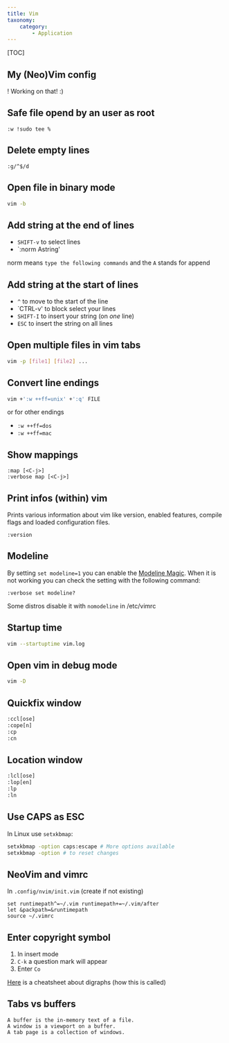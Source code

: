 ```yaml
---
title: Vim
taxonomy:
    category:
        - Application
---
```


[TOC]

## My (Neo)Vim config

! Working on that! :)

## Safe file opend by an user as root
```vimscript
:w !sudo tee %
```

## Delete empty lines

```vimscript
:g/^$/d
```

## Open file in binary mode
```bash
vim -b
```

## Add string at the end of lines

- `SHIFT-v` to select lines
- `:norm Astring'

norm means `type the following commands` and the `A` stands for append

## Add string at the start of lines

- `^` to move to the start of the line
- `CTRL-v' to block select your lines
- `SHIFT-I` to insert your string (on *one* line)
- `ESC` to insert the string on all lines

## Open multiple files in vim tabs
```bash
vim -p [file1] [file2] ...
```

## Convert line endings

```sh
vim +':w ++ff=unix' +':q' FILE
```

or for other endings

- `:w ++ff=dos`
- `:w ++ff=mac`

## Show mappings

```
:map [<C-j>]
:verbose map [<C-j>]
```

## Print infos (within) vim
Prints various information about vim like version, enabled features, compile flags and loaded configuration files.
```
:version
```

## Modeline
By setting `set modeline=1` you can enable the [Modeline Magic](http://vim.wikia.com/wiki/Modeline_magic). When it is not working you can check the setting with the following command:
```
:verbose set modeline?
```
Some distros disable it with `nomodeline` in /etc/vimrc

## Startup time
```bash
vim --startuptime vim.log
```

## Open vim in debug mode
```bash
vim -D
```

## Quickfix window

```bash
:ccl[ose]
:cope[n]
:cp
:cn
```

## Location window

```bash
:lcl[ose]
:lop[en]
:lp
:ln
```

## Use CAPS as ESC

In Linux use `setxkbmap`:

```bash
setxkbmap -option caps:escape # More options available
setxkbmap -option # to reset changes
```

## NeoVim and vimrc

In `.config/nvim/init.vim` (create if not existing)

```vim
set runtimepath^=~/.vim runtimepath+=~/.vim/after
let &packpath=&runtimepath
source ~/.vimrc
```

## Enter copyright symbol

1. In insert mode
2. `C-k` a question mark will appear
3. Enter `Co`

[Here](https://devhints.io/vim-digraphs) is a cheatsheet about digraphs (how this is called)

## Tabs vs buffers
    A buffer is the in-memory text of a file.
    A window is a viewport on a buffer.
    A tab page is a collection of windows.
